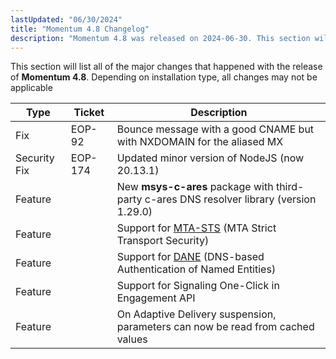 ```yaml
---
lastUpdated: "06/30/2024"
title: "Momentum 4.8 Changelog"
description: "Momentum 4.8 was released on 2024-06-30. This section will list all of the major changes that happened with the release of Momentum 4.8. Depending on installation type, all changes may not be applicable"
---
```


This section will list all of the major changes that happened with the release of **Momentum 4.8**. Depending on installation type, all changes may not be applicable

<a name="changelog.4.8.table"></a>

| Type | Ticket | Description |
| --- | --- | --- |
| Fix | EOP-92 | Bounce message with a good CNAME but with NXDOMAIN for the aliased MX |
| Security Fix | EOP-174 | Updated minor version of NodeJS (now 20.13.1) |
| Feature | | New **msys-c-ares** package with third-party c-ares DNS resolver library (version 1.29.0) |
| Feature | | Support for [MTA-STS](/momentum/4/mta-sts) (MTA Strict Transport Security) |
| Feature | | Support for [DANE](/momentum/4/modules/dane) (DNS-based Authentication of Named Entities) |
| Feature | | Support for Signaling One-Click in Engagement API |
| Feature | | On Adaptive Delivery suspension, parameters can now be read from cached values |

